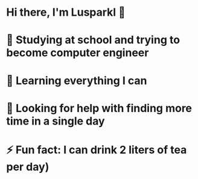 # Hi there, I'm Lusparkl 👋
# 🔭 Studying at school and trying to become computer engineer
# 🌱 Learning everything I can
# 🤔 Looking for help with finding more time in a single day
# ⚡ Fun fact: I can drink 2 liters of tea per day)
